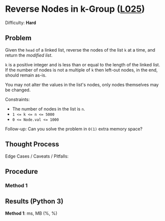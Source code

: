 # Reverse Nodes in k-Group ([L025](https://leetcode.com/problems/reverse-nodes-in-k-group/))
Difficulty: **Hard**

## Problem

Given the `head` of a linked list, reverse the nodes of the list `k` at a time, and return the *modified list*.

`k` is a positive integer and is less than or equal to the length of the linked list. If the number of nodes is not a multiple of `k` then left-out nodes, in the end, should remain as-is.

You may not alter the values in the list's nodes, only nodes themselves may be changed.

Constraints:
- The number of nodes in the list is `n`.
- `1 <= k <= n <= 5000`
- `0 <= Node.val <= 1000`

Follow-up: Can you solve the problem in `O(1)` extra memory space?

## Thought Process

Edge Cases / Caveats / Pitfalls:

## Procedure

### Method 1

## Results (Python 3)

**Method 1**:  ms, MB (%, %)
